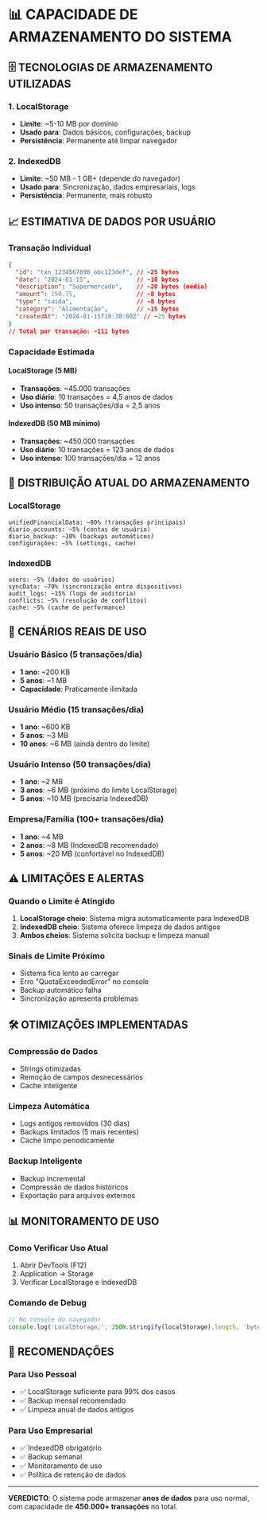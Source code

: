 # 📊 CAPACIDADE DE ARMAZENAMENTO DO SISTEMA

## 🗄️ TECNOLOGIAS DE ARMAZENAMENTO UTILIZADAS

### **1. LocalStorage**
- **Limite**: ~5-10 MB por domínio
- **Usado para**: Dados básicos, configurações, backup
- **Persistência**: Permanente até limpar navegador

### **2. IndexedDB**
- **Limite**: ~50 MB - 1 GB+ (depende do navegador)
- **Usado para**: Sincronização, dados empresariais, logs
- **Persistência**: Permanente, mais robusto

## 📈 ESTIMATIVA DE DADOS POR USUÁRIO

### **Transação Individual**
```json
{
  "id": "txn_1234567890_abc123def", // ~25 bytes
  "date": "2024-01-15",             // ~10 bytes
  "description": "Supermercado",    // ~20 bytes (média)
  "amount": 150.75,                 // ~8 bytes
  "type": "saida",                  // ~8 bytes
  "category": "Alimentação",        // ~15 bytes
  "createdAt": "2024-01-15T10:30:00Z" // ~25 bytes
}
// Total por transação: ~111 bytes
```

### **Capacidade Estimada**

#### **LocalStorage (5 MB)**
- **Transações**: ~45.000 transações
- **Uso diário**: 10 transações = 4,5 anos de dados
- **Uso intenso**: 50 transações/dia = 2,5 anos

#### **IndexedDB (50 MB mínimo)**
- **Transações**: ~450.000 transações
- **Uso diário**: 10 transações = 123 anos de dados
- **Uso intenso**: 100 transações/dia = 12 anos

## 💾 DISTRIBUIÇÃO ATUAL DO ARMAZENAMENTO

### **LocalStorage**
```
unifiedFinancialData: ~80% (transações principais)
diario_accounts: ~5% (contas de usuário)
diario_backup: ~10% (backups automáticos)
configurações: ~5% (settings, cache)
```

### **IndexedDB**
```
users: ~5% (dados de usuários)
syncData: ~70% (sincronização entre dispositivos)
audit_logs: ~15% (logs de auditoria)
conflicts: ~5% (resolução de conflitos)
cache: ~5% (cache de performance)
```

## 🔢 CENÁRIOS REAIS DE USO

### **Usuário Básico** (5 transações/dia)
- **1 ano**: ~200 KB
- **5 anos**: ~1 MB
- **Capacidade**: Praticamente ilimitada

### **Usuário Médio** (15 transações/dia)
- **1 ano**: ~600 KB
- **5 anos**: ~3 MB
- **10 anos**: ~6 MB (ainda dentro do limite)

### **Usuário Intenso** (50 transações/dia)
- **1 ano**: ~2 MB
- **3 anos**: ~6 MB (próximo do limite LocalStorage)
- **5 anos**: ~10 MB (precisaria IndexedDB)

### **Empresa/Família** (100+ transações/dia)
- **1 ano**: ~4 MB
- **2 anos**: ~8 MB (IndexedDB recomendado)
- **5 anos**: ~20 MB (confortável no IndexedDB)

## ⚠️ LIMITAÇÕES E ALERTAS

### **Quando o Limite é Atingido**
1. **LocalStorage cheio**: Sistema migra automaticamente para IndexedDB
2. **IndexedDB cheio**: Sistema oferece limpeza de dados antigos
3. **Ambos cheios**: Sistema solicita backup e limpeza manual

### **Sinais de Limite Próximo**
- Sistema fica lento ao carregar
- Erro "QuotaExceededError" no console
- Backup automático falha
- Sincronização apresenta problemas

## 🛠️ OTIMIZAÇÕES IMPLEMENTADAS

### **Compressão de Dados**
- Strings otimizadas
- Remoção de campos desnecessários
- Cache inteligente

### **Limpeza Automática**
- Logs antigos removidos (30 dias)
- Backups limitados (5 mais recentes)
- Cache limpo periodicamente

### **Backup Inteligente**
- Backup incremental
- Compressão de dados históricos
- Exportação para arquivos externos

## 📊 MONITORAMENTO DE USO

### **Como Verificar Uso Atual**
1. Abrir DevTools (F12)
2. Application → Storage
3. Verificar LocalStorage e IndexedDB

### **Comando de Debug**
```javascript
// No console do navegador
console.log('LocalStorage:', JSON.stringify(localStorage).length, 'bytes');
```

## 🎯 RECOMENDAÇÕES

### **Para Uso Pessoal**
- ✅ LocalStorage suficiente para 99% dos casos
- ✅ Backup mensal recomendado
- ✅ Limpeza anual de dados antigos

### **Para Uso Empresarial**
- ✅ IndexedDB obrigatório
- ✅ Backup semanal
- ✅ Monitoramento de uso
- ✅ Política de retenção de dados

---

**VEREDICTO**: O sistema pode armazenar **anos de dados** para uso normal, com capacidade de **450.000+ transações** no total.